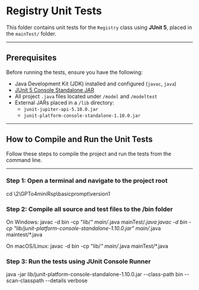 # Registry Unit Tests

This folder contains unit tests for the `Registry` class using **JUnit 5**, placed in the `mainTest/` folder.

---

## Prerequisites

Before running the tests, ensure you have the following:

- Java Development Kit (JDK) installed and configured (`javac`, `java`)
- [JUnit 5 Console Standalone JAR](https://search.maven.org/artifact/org.junit.platform/junit-platform-console-standalone)
- All project `.java` files located under `/model` and `/modeltest`
- External JARs placed in a `/lib` directory:
  - `junit-jupiter-api-5.10.0.jar`
  - `junit-platform-console-standalone-1.10.0.jar`

---

## How to Compile and Run the Unit Tests

Follow these steps to compile the project and run the tests from the command line.

---

### Step 1: Open a terminal and navigate to the project root
cd \2\GPTo4miniRsp\basicprompt\version1

### Step 2: Compile all source and test files to the /bin folder
On Windows:
javac -d bin -cp "lib/*" main/*.java mainTest/*.java
javac -d bin -cp "lib/junit-platform-console-standalone-1.10.0.jar" main/*.java maintest/*.java 

On macOS/Linux:
javac -d bin -cp "lib/*" main/*.java mainTest/*.java

### Step 3: Run the tests using JUnit Console Runner
java -jar lib/junit-platform-console-standalone-1.10.0.jar --class-path bin --scan-classpath --details verbose

